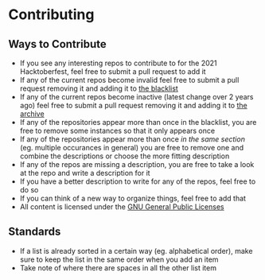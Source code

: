 # Contributing
## Ways to Contribute
* If you see any interesting repos to contribute to for the 2021 Hacktoberfest, feel free to submit a pull request to add it
* If any of the current repos become invalid feel free to submit a pull request removing it and adding it to [the blacklist](./blacklist)
* If any of the current repos become inactive (latest change over 2 years ago) feel free to submit a pull request removing it and adding it to [the archive](./archive)
* If any of the repositories appear more than once in the blacklist, you are free to remove some instances so that it only appears once
* If any of the repositories appear more than once *in the same section* (eg. multiple occurances in general) you are free to remove one and combine the descriptions or choose the more fitting description
* If any of the repos are missing a description, you are free to take a look at the repo and write a description for it
* If you have a better description to write for any of the repos, feel free to do so
* If you can think of a new way to organize things, feel free to add that
* All content is licensed under the [GNU General Public Licenses](./LICENSE)

## Standards
* If a list is already sorted in a certain way (eg. alphabetical order), make sure to keep the list in the same order when you add an item
* Take note of where there are spaces in all the other list item
